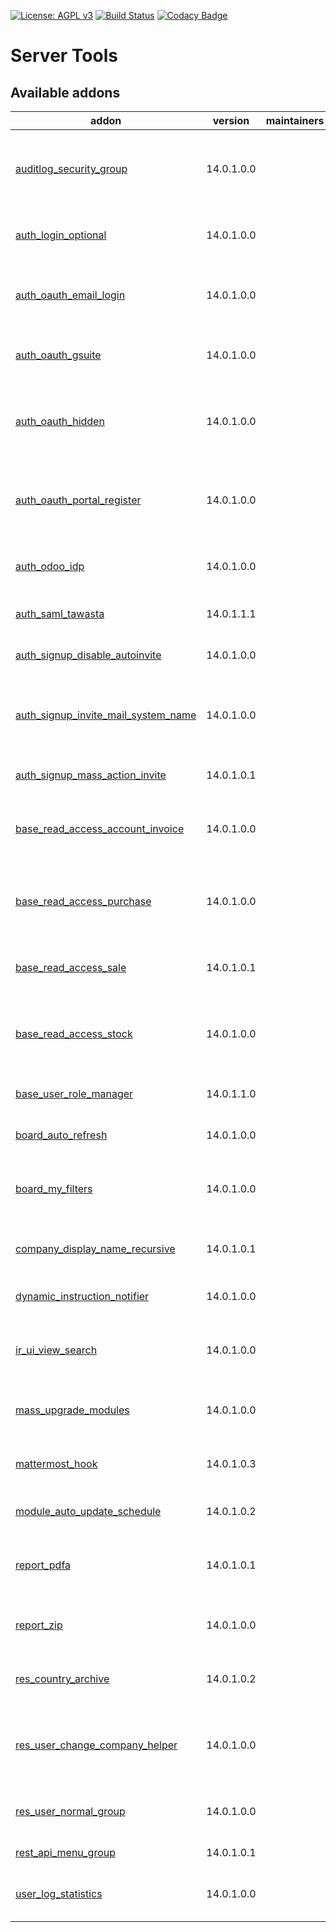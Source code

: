 [![License: AGPL v3](https://img.shields.io/badge/License-AGPL%20v3-blue.svg)](https://www.gnu.org/licenses/agpl-3.0)
[![Build Status](https://travis-ci.org/Tawasta/server-tools.svg?branch=12.0)](https://travis-ci.org/Tawasta/server-tools)
[![Codacy Badge](https://api.codacy.com/project/badge/Grade/31d3e1446a964acea0e7a12b0a8a7c2b)](https://www.codacy.com/app/Tawasta/server-tools?utm_source=github.com&amp;utm_medium=referral&amp;utm_content=Tawasta/account-invoicing&amp;utm_campaign=Badge_Grade)

Server Tools
============

[//]: # (addons)

Available addons
----------------
addon | version | maintainers | summary
--- | --- | --- | ---
[auditlog_security_group](auditlog_security_group/) | 14.0.1.0.0 |  | Add a new security group that allows users to read auditlogs
[auth_login_optional](auth_login_optional/) | 14.0.1.0.0 |  | Option to using another field as login-field
[auth_oauth_email_login](auth_oauth_email_login/) | 14.0.1.0.0 |  | Find correct user with email when logging in with oAuth2
[auth_oauth_gsuite](auth_oauth_gsuite/) | 14.0.1.0.0 |  | Adds Google G Suite specific options
[auth_oauth_hidden](auth_oauth_hidden/) | 14.0.1.0.0 |  | Adds a parameter for OAuth providers to allow hiding them
[auth_oauth_portal_register](auth_oauth_portal_register/) | 14.0.1.0.0 |  | Enables registering with OAuth without opening signup
[auth_odoo_idp](auth_odoo_idp/) | 14.0.1.0.0 |  | Return user related data using XML-RPC
[auth_saml_tawasta](auth_saml_tawasta/) | 14.0.1.1.1 |  | SAML2 Authentication Tawasta
[auth_signup_disable_autoinvite](auth_signup_disable_autoinvite/) | 14.0.1.0.0 |  | Disable signup auto invite
[auth_signup_invite_mail_system_name](auth_signup_invite_mail_system_name/) | 14.0.1.0.0 |  | Adds field to res.company to define system name. Changes invite mail.
[auth_signup_mass_action_invite](auth_signup_mass_action_invite/) | 14.0.1.0.1 |  | Send invite mail with mass action
[base_read_access_account_invoice](base_read_access_account_invoice/) | 14.0.1.0.0 |  | Adds a new group that can read invoicing model data
[base_read_access_purchase](base_read_access_purchase/) | 14.0.1.0.0 |  | Adds a new group that can read purchase-related model data
[base_read_access_sale](base_read_access_sale/) | 14.0.1.0.1 |  | Adds a new group that can read sales model data
[base_read_access_stock](base_read_access_stock/) | 14.0.1.0.0 |  | Adds a new group that can read inventory-related model data
[base_user_role_manager](base_user_role_manager/) | 14.0.1.1.0 |  | Allow user to manage users and their roles
[board_auto_refresh](board_auto_refresh/) | 14.0.1.0.0 |  | Refreshes the board every 5 minutes
[board_my_filters](board_my_filters/) | 14.0.1.0.0 |  | Users can edit their own and shared filters from Dashboards
[company_display_name_recursive](company_display_name_recursive/) | 14.0.1.0.1 |  | Show parent(s) in company name
[dynamic_instruction_notifier](dynamic_instruction_notifier/) | 14.0.1.0.0 |  | Dynamic instruction notifier
[ir_ui_view_search](ir_ui_view_search/) | 14.0.1.0.0 |  | Ability to search ir_ui_view by external id and module
[mass_upgrade_modules](mass_upgrade_modules/) | 14.0.1.0.0 |  | Ability to upgrade multiple modules
[mattermost_hook](mattermost_hook/) | 14.0.1.0.3 |  | Adds possible to use Mattermost hooks
[module_auto_update_schedule](module_auto_update_schedule/) | 14.0.1.0.2 |  | Run Module Auto Update on a schedule
[report_pdfa](report_pdfa/) | 14.0.1.0.1 |  | Converts QWeb PDF into PDF-A using ghostscript
[report_zip](report_zip/) | 14.0.1.0.0 |  | Download various reports as a zip file
[res_country_archive](res_country_archive/) | 14.0.1.0.2 |  | Ability to archive countries and states
[res_user_change_company_helper](res_user_change_company_helper/) | 14.0.1.0.0 |  | Directly change user's Default company from dropdown menu
[res_user_normal_group](res_user_normal_group/) | 14.0.1.0.0 |  | Adds a new group that is used on some menu items
[rest_api_menu_group](rest_api_menu_group/) | 14.0.1.0.1 |  | Rest api menu group
[user_log_statistics](user_log_statistics/) | 14.0.1.0.0 |  | Statistics regarding res.users.log entries

[//]: # (end addons)
